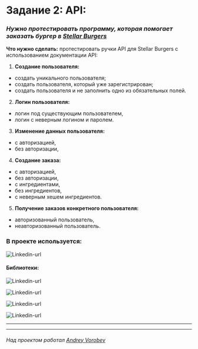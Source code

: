 # Задание 2: API: #
### *Нужно протестировать программу, которая помогает заказать бургер в [Stellar Burgers](https://stellarburgers.nomoreparties.site/)*
**Что нужно сделать:** протестировать ручки API для Stellar Burgers с использованием
документации API:
1. **Создание пользователя:**
* создать уникального пользователя;
* создать пользователя, который уже зарегистрирован; 
* создать пользователя и не заполнить одно из обязательных полей.
2. **Логин пользователя:**
* логин под существующим пользователем,
* логин с неверным логином и паролем.
3. **Изменение данных пользователя:**
* с авторизацией,
* без авторизации,
4. **Создание заказа:**
* с авторизацией,
* без авторизации,
* с ингредиентами,
* без ингредиентов,
* с неверным хешем ингредиентов.
5. **Получение заказов конкретного пользователя:**
* авторизованный пользователь, 
* неавторизованный пользователь.
### В проекте используется: ###

![Linkedin-url](https://img.shields.io/badge/Java-_11-red)
#### Библиотеки: ####
![Linkedin-url](https://img.shields.io/badge/Maven-version_4.0.0-blue)

![Linkedin-url](https://img.shields.io/badge/Allure-version_2.15-blue)

![Linkedin-url](https://img.shields.io/badge/RestAssured-version_4.4.0-blue)

![Linkedin-url](https://img.shields.io/badge/JUnit_4-version_4.13.2-blue)

---

---
###### Над проектом работал [Andrey Vorobev](https://github.com/AndreyJVM)